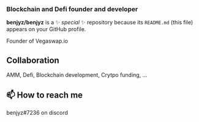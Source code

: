 ### Blockchain and Defi founder and developer

**benjyz/benjyz** is a ✨ _special_ ✨ repository because its `README.md` (this file) appears on your GitHub profile.

Founder of Vegaswap.io

## Collaboration

AMM, Defi, Blockchain development, Crytpo funding, ...

## 📫 How to reach me

benjyz#7236 on discord
